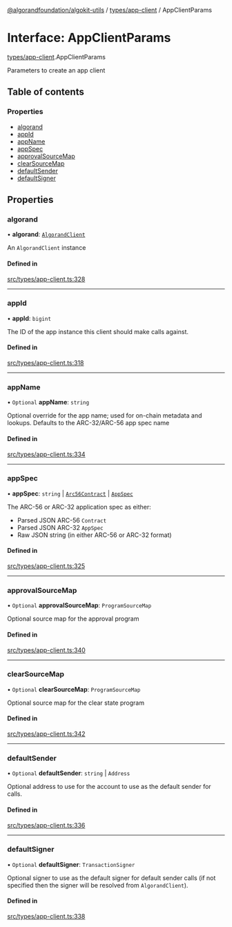 [@algorandfoundation/algokit-utils](../README.md) / [types/app-client](../modules/types_app_client.md) / AppClientParams

# Interface: AppClientParams

[types/app-client](../modules/types_app_client.md).AppClientParams

Parameters to create an app client

## Table of contents

### Properties

- [algorand](types_app_client.AppClientParams.md#algorand)
- [appId](types_app_client.AppClientParams.md#appid)
- [appName](types_app_client.AppClientParams.md#appname)
- [appSpec](types_app_client.AppClientParams.md#appspec)
- [approvalSourceMap](types_app_client.AppClientParams.md#approvalsourcemap)
- [clearSourceMap](types_app_client.AppClientParams.md#clearsourcemap)
- [defaultSender](types_app_client.AppClientParams.md#defaultsender)
- [defaultSigner](types_app_client.AppClientParams.md#defaultsigner)

## Properties

### algorand

• **algorand**: [`AlgorandClient`](../classes/types_algorand_client.AlgorandClient.md)

An `AlgorandClient` instance

#### Defined in

[src/types/app-client.ts:328](https://github.com/algorandfoundation/algokit-utils-ts/blob/main/src/types/app-client.ts#L328)

___

### appId

• **appId**: `bigint`

The ID of the app instance this client should make calls against.

#### Defined in

[src/types/app-client.ts:318](https://github.com/algorandfoundation/algokit-utils-ts/blob/main/src/types/app-client.ts#L318)

___

### appName

• `Optional` **appName**: `string`

Optional override for the app name; used for on-chain metadata and lookups.
Defaults to the ARC-32/ARC-56 app spec name

#### Defined in

[src/types/app-client.ts:334](https://github.com/algorandfoundation/algokit-utils-ts/blob/main/src/types/app-client.ts#L334)

___

### appSpec

• **appSpec**: `string` \| [`Arc56Contract`](types_app_arc56.Arc56Contract.md) \| [`AppSpec`](types_app_spec.AppSpec.md)

The ARC-56 or ARC-32 application spec as either:
 * Parsed JSON ARC-56 `Contract`
 * Parsed JSON ARC-32 `AppSpec`
 * Raw JSON string (in either ARC-56 or ARC-32 format)

#### Defined in

[src/types/app-client.ts:325](https://github.com/algorandfoundation/algokit-utils-ts/blob/main/src/types/app-client.ts#L325)

___

### approvalSourceMap

• `Optional` **approvalSourceMap**: `ProgramSourceMap`

Optional source map for the approval program

#### Defined in

[src/types/app-client.ts:340](https://github.com/algorandfoundation/algokit-utils-ts/blob/main/src/types/app-client.ts#L340)

___

### clearSourceMap

• `Optional` **clearSourceMap**: `ProgramSourceMap`

Optional source map for the clear state program

#### Defined in

[src/types/app-client.ts:342](https://github.com/algorandfoundation/algokit-utils-ts/blob/main/src/types/app-client.ts#L342)

___

### defaultSender

• `Optional` **defaultSender**: `string` \| `Address`

Optional address to use for the account to use as the default sender for calls.

#### Defined in

[src/types/app-client.ts:336](https://github.com/algorandfoundation/algokit-utils-ts/blob/main/src/types/app-client.ts#L336)

___

### defaultSigner

• `Optional` **defaultSigner**: `TransactionSigner`

Optional signer to use as the default signer for default sender calls (if not specified then the signer will be resolved from `AlgorandClient`).

#### Defined in

[src/types/app-client.ts:338](https://github.com/algorandfoundation/algokit-utils-ts/blob/main/src/types/app-client.ts#L338)
